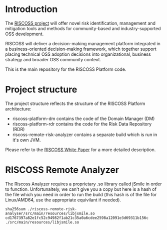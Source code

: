 # Introduction

The [RISCOSS project](http://www.riscoss.eu) will offer novel risk identification, management and mitigation tools and methods for community-based and industry-supported OSS development. 

RISCOSS will deliver a decision-making management platform integrated in a business-oriented decision-making framework, which together support placing technical OSS adoption decisions into organizational, business strategy and broader OSS community context.

This is the main repository for the RISCOSS Platform code.

# Project structure

The project structure reflects the structure of the RISCOSS Platform architecture:

* riscoss-platform-dm contains the code of the Domain Manager (DM)
* riscoss-platform-rdr contains the code for the Risk Data Repository (RDR)
* riscoss-remote-risk-analyzer contains a separate build which is run in it's own JVM.

Please refer to the [RISCOSS White Paper](http://www.riscoss.eu/bin/download/Discover/Whitepaper/RISCOSS-Whitepaper.pdf) for a more detailed description.

# RISCOSS Remote Analyzer

The Riscoss Analyzer requires a proprietary .so library called jSmile in order to function.
Unfortunaltely, we can't give you a copy but here is a hash of the file which you need in order
to run the build (this hash is of the file for Linux/AMD64, use the appropriate equivilant if needed).

    sha256sum ./riscoss-remote-risk-analyser/src/main/resources/libjsmile.so
    cd1767397a82e1fc52c94982f1ab21c35a0a6cdee2598a12091e3d69311b156c  ./src/main/resources/libjsmile.so
